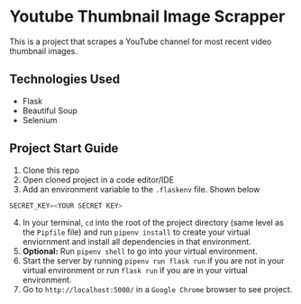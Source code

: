 # Youtube Thumbnail Image Scrapper

This is a project that scrapes a YouTube channel for most recent video thumbnail images.

## Technologies Used
* Flask
* Beautiful Soup
* Selenium

## Project Start Guide
1. Clone this repo
2. Open cloned project in a code editor/IDE
3. Add an environment variable to the  ```.flaskenv``` file. Shown below
```Javascript
SECRET_KEY=<YOUR SECRET KEY>
```
4. In your terminal, ```cd``` into the root of the project directory (same level as the ```Pipfile``` file) and run ```pipenv install``` to create your virtual enviornment and install all dependencies in that environment.
5. **Optional:** Run ```pipenv shell``` to go into your virtual environment.
6. Start the server by running ```pipenv run flask run``` if you are not in your virtual environment or run ```flask run``` if you are in your virtual environment.
7. Go to ```http://localhost:5000/``` in a ```Google Chrome``` browser to see project.

